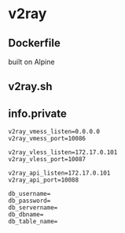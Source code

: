 # v2ray 

## Dockerfile 
built on Alpine 

## v2ray.sh 


## info.private 
```text
v2ray_vmess_listen=0.0.0.0
v2ray_vmess_port=10086

v2ray_vless_listen=172.17.0.101
v2ray_vless_port=10087

v2ray_api_listen=172.17.0.101
v2ray_api_port=10088

db_username=
db_password=
db_servername=
db_dbname=
db_table_name=
```